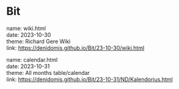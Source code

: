 # Bit

name: wiki.html<br />
date: 2023-10-30<br />
theme: Richard Gere Wiki<br />
link: https://denidomis.github.io/Bit/23-10-30/wiki.html<br />

name: calendar.html<br />
date: 2023-10-31<br />
theme: All months table/calendar<br />
link: https://denidomis.github.io/Bit/23-10-31/ND/Kalendorius.html<br />
